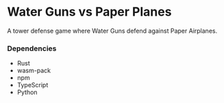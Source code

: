 # Water Guns vs Paper Planes
A tower defense game where Water Guns defend against Paper Airplanes.

### Dependencies
* Rust
* wasm-pack
* npm
* TypeScript
* Python